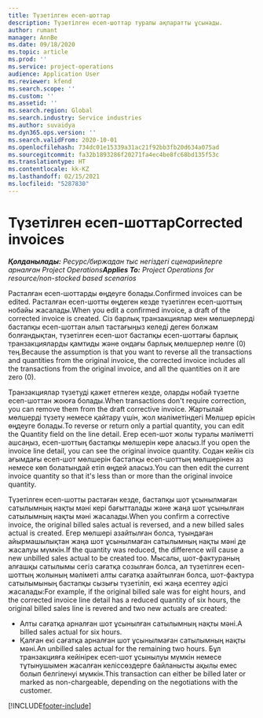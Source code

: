 ```yaml
---
title: Түзетілген есеп-шоттар
description: Түзетілген есеп-шоттар туралы ақпаратты ұсынады.
author: rumant
manager: AnnBe
ms.date: 09/18/2020
ms.topic: article
ms.prod: ''
ms.service: project-operations
audience: Application User
ms.reviewer: kfend
ms.search.scope: ''
ms.custom: ''
ms.assetid: ''
ms.search.region: Global
ms.search.industry: Service industries
ms.author: suvaidya
ms.dyn365.ops.version: ''
ms.search.validFrom: 2020-10-01
ms.openlocfilehash: 734dc01e15339a31ac21f92bb3fb20d634a075ad
ms.sourcegitcommit: fa32b1893286f20271fa4ec4be8fc68bd135f53c
ms.translationtype: HT
ms.contentlocale: kk-KZ
ms.lasthandoff: 02/15/2021
ms.locfileid: "5287830"
---
```

# <a name="corrected-invoices"></a><span data-ttu-id="42655-103">Түзетілген есеп-шоттар</span><span class="sxs-lookup"><span data-stu-id="42655-103">Corrected invoices</span></span>

<span data-ttu-id="42655-104">_**Қолданылады:** Ресурс/биржадан тыс негіздегі сценарийлерге арналған Project Operations_</span><span class="sxs-lookup"><span data-stu-id="42655-104">_**Applies To:** Project Operations for resource/non-stocked based scenarios_</span></span>

<span data-ttu-id="42655-105">Расталған есеп-шоттарды өңдеуге болады.</span><span class="sxs-lookup"><span data-stu-id="42655-105">Confirmed invoices can be edited.</span></span> <span data-ttu-id="42655-106">Расталған есеп-шотты өңдеген кезде түзетілген есеп-шоттың нобайы жасалады.</span><span class="sxs-lookup"><span data-stu-id="42655-106">When you edit a confirmed invoice, a draft of the corrected invoice is created.</span></span> <span data-ttu-id="42655-107">Сіз барлық транзакциялар мен мөлшерлерді бастапқы есеп-шоттан алып тастағыңыз келеді деген болжам болғандықтан, түзетілген есеп-шот бастапқы есеп-шоттағы барлық транзакцияларды қамтиды және ондағы барлық мөлшерлер нөлге (0) тең.</span><span class="sxs-lookup"><span data-stu-id="42655-107">Because the assumption is that you want to reverse all the transactions and quantities from the original invoice, the corrected invoice includes all the transactions from the original invoice, and all the quantities on it are zero (0).</span></span>

<span data-ttu-id="42655-108">Транзакциялар түзетуді қажет етпеген кезде, оларды нобай түзетпе есеп-шоттан жоюға болады.</span><span class="sxs-lookup"><span data-stu-id="42655-108">When transactions don't require correction, you can remove them from the draft corrective invoice.</span></span> <span data-ttu-id="42655-109">Жартылай мөлшерді түзету немесе қайтару үшін, жол мәліметіндегі Мөлшер өрісін өңдеуге болады.</span><span class="sxs-lookup"><span data-stu-id="42655-109">To reverse or return only a partial quantity, you can edit the Quantity field on the line detail.</span></span> <span data-ttu-id="42655-110">Егер есеп-шот жолы туралы мәліметті ашсаңыз, есеп-шоттың бастапқы мөлшерін көре аласыз.</span><span class="sxs-lookup"><span data-stu-id="42655-110">If you open the invoice line detail, you can see the original invoice quantity.</span></span> <span data-ttu-id="42655-111">Содан кейін сіз ағымдағы есеп-шот мөлшерін бастапқы есеп-шоттың мөлшерінен аз немесе көп болатындай етіп өңдей аласыз.</span><span class="sxs-lookup"><span data-stu-id="42655-111">You can then edit the current invoice quantity so that it's less than or more than the original invoice quantity.</span></span>

<span data-ttu-id="42655-112">Түзетілген есеп-шотты растаған кезде, бастапқы шот ұсынылмаған сатылымның нақты мәні кері бағытталады және жаңа шот ұсынылған сатылымның нақты мәні жасалады.</span><span class="sxs-lookup"><span data-stu-id="42655-112">When you confirm a corrective invoice, the original billed sales actual is reversed, and a new billed sales actual is created.</span></span> <span data-ttu-id="42655-113">Егер мөлшері азайтылған болса, туындаған айырмашылықтан жаңа шот ұсынылмаған сатылымның нақты мәні де жасалуы мүмкін.</span><span class="sxs-lookup"><span data-stu-id="42655-113">If the quantity was reduced, the difference will cause a new unbilled sales actual to be created too.</span></span> <span data-ttu-id="42655-114">Мысалы, шот-фактураның алғашқы сатылымы сегіз сағатқа созылған болса, ал түзетілген есеп-шоттың жолының мәліметі алты сағатқа азайтылған болса, шот-фактура сатылымының бастапқы сызығы түзетіліп, екі жаңа есептеу әдісі жасалады:</span><span class="sxs-lookup"><span data-stu-id="42655-114">For example, if the original billed sale was for eight hours, and the corrected invoice line detail has a reduced quantity of six hours, the original billed sales line is revered and two new actuals are created:</span></span>

- <span data-ttu-id="42655-115">Алты сағатқа арналған шот ұсынылған сатылымның нақты мәні.</span><span class="sxs-lookup"><span data-stu-id="42655-115">A billed sales actual for six hours.</span></span>
- <span data-ttu-id="42655-116">Қалған екі сағатқа арналған шот ұсынылмаған сатылымның нақты мәні.</span><span class="sxs-lookup"><span data-stu-id="42655-116">An unbilled sales actual for the remaining two hours.</span></span> <span data-ttu-id="42655-117">Бұл транзакцияға кейінірек есеп-шот ұсынылуы мүмкін немесе тұтынушымен жасалған келіссөздерге байланысты ақылы емес болып белгіленуі мүмкін.</span><span class="sxs-lookup"><span data-stu-id="42655-117">This transaction can either be billed later or marked as non-chargeable, depending on the negotiations with the customer.</span></span>


[!INCLUDE[footer-include](../includes/footer-banner.md)]